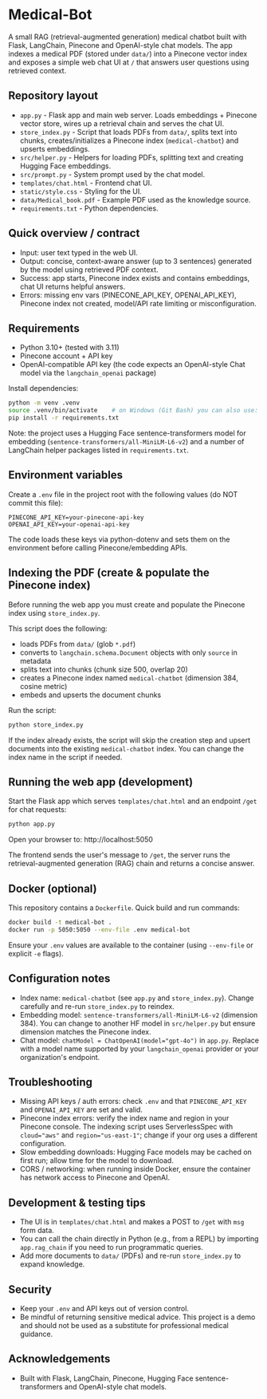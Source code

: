 
# Medical-Bot

A small RAG (retrieval-augmented generation) medical chatbot built with Flask, LangChain, Pinecone and OpenAI-style chat models. The app indexes a medical PDF (stored under `data/`) into a Pinecone vector index and exposes a simple web chat UI at `/` that answers user questions using retrieved context.

## Repository layout

- `app.py` - Flask app and main web server. Loads embeddings + Pinecone vector store, wires up a retrieval chain and serves the chat UI.
- `store_index.py` - Script that loads PDFs from `data/`, splits text into chunks, creates/initializes a Pinecone index (`medical-chatbot`) and upserts embeddings.
- `src/helper.py` - Helpers for loading PDFs, splitting text and creating Hugging Face embeddings.
- `src/prompt.py` - System prompt used by the chat model.
- `templates/chat.html` - Frontend chat UI.
- `static/style.css` - Styling for the UI.
- `data/Medical_book.pdf` - Example PDF used as the knowledge source.
- `requirements.txt` - Python dependencies.

## Quick overview / contract

- Input: user text typed in the web UI.
- Output: concise, context-aware answer (up to 3 sentences) generated by the model using retrieved PDF context.
- Success: app starts, Pinecone index exists and contains embeddings, chat UI returns helpful answers.
- Errors: missing env vars (PINECONE_API_KEY, OPENAI_API_KEY), Pinecone index not created, model/API rate limiting or misconfiguration.

## Requirements

- Python 3.10+ (tested with 3.11)
- Pinecone account + API key
- OpenAI-compatible API key (the code expects an OpenAI-style Chat model via the `langchain_openai` package)

Install dependencies:

```bash
python -m venv .venv
source .venv/bin/activate    # on Windows (Git Bash) you can also use: source .venv/Scripts/activate
pip install -r requirements.txt
```

Note: the project uses a Hugging Face sentence-transformers model for embedding (`sentence-transformers/all-MiniLM-L6-v2`) and a number of LangChain helper packages listed in `requirements.txt`.

## Environment variables

Create a `.env` file in the project root with the following values (do NOT commit this file):

```
PINECONE_API_KEY=your-pinecone-api-key
OPENAI_API_KEY=your-openai-api-key
```

The code loads these keys via python-dotenv and sets them on the environment before calling Pinecone/embedding APIs.

## Indexing the PDF (create & populate the Pinecone index)

Before running the web app you must create and populate the Pinecone index using `store_index.py`.

This script does the following:
- loads PDFs from `data/` (glob `*.pdf`)
- converts to `langchain.schema.Document` objects with only `source` in metadata
- splits text into chunks (chunk size 500, overlap 20)
- creates a Pinecone index named `medical-chatbot` (dimension 384, cosine metric)
- embeds and upserts the document chunks

Run the script:

```bash
python store_index.py
```

If the index already exists, the script will skip the creation step and upsert documents into the existing `medical-chatbot` index. You can change the index name in the script if needed.

## Running the web app (development)

Start the Flask app which serves `templates/chat.html` and an endpoint `/get` for chat requests:

```bash
python app.py
```

Open your browser to: http://localhost:5050

The frontend sends the user's message to `/get`, the server runs the retrieval-augmented generation (RAG) chain and returns a concise answer.

## Docker (optional)

This repository contains a `Dockerfile`. Quick build and run commands:

```bash
docker build -t medical-bot .
docker run -p 5050:5050 --env-file .env medical-bot
```

Ensure your `.env` values are available to the container (using `--env-file` or explicit `-e` flags).

## Configuration notes

- Index name: `medical-chatbot` (see `app.py` and `store_index.py`). Change carefully and re-run `store_index.py` to reindex.
- Embedding model: `sentence-transformers/all-MiniLM-L6-v2` (dimension 384). You can change to another HF model in `src/helper.py` but ensure dimension matches the Pinecone index.
- Chat model: `chatModel = ChatOpenAI(model="gpt-4o")` in `app.py`. Replace with a model name supported by your `langchain_openai` provider or your organization's endpoint.

## Troubleshooting

- Missing API keys / auth errors: check `.env` and that `PINECONE_API_KEY` and `OPENAI_API_KEY` are set and valid.
- Pinecone index errors: verify the index name and region in your Pinecone console. The indexing script uses ServerlessSpec with `cloud="aws"` and `region="us-east-1"`; change if your org uses a different configuration.
- Slow embedding downloads: Hugging Face models may be cached on first run; allow time for the model to download.
- CORS / networking: when running inside Docker, ensure the container has network access to Pinecone and OpenAI.

## Development & testing tips

- The UI is in `templates/chat.html` and makes a POST to `/get` with `msg` form data.
- You can call the chain directly in Python (e.g., from a REPL) by importing `app.rag_chain` if you need to run programmatic queries.
- Add more documents to `data/` (PDFs) and re-run `store_index.py` to expand knowledge.

## Security

- Keep your `.env` and API keys out of version control.
- Be mindful of returning sensitive medical advice. This project is a demo and should not be used as a substitute for professional medical guidance.

## Acknowledgements

- Built with Flask, LangChain, Pinecone, Hugging Face sentence-transformers and OpenAI-style chat models.
